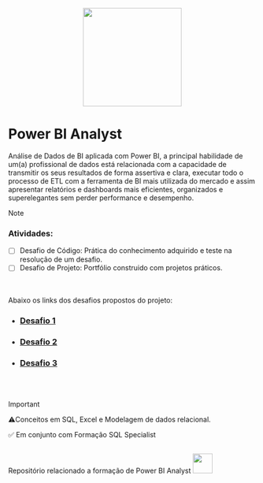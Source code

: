 <p align="center"><img src="https://github.com/user-attachments/assets/621b4594-0ad6-4ac9-8868-216f84b130a0" width="200"></p>

# Power BI Analyst

Análise de Dados de BI aplicada com Power BI, a principal habilidade de um(a) profissional de dados está relacionada com a capacidade de transmitir os seus resultados de forma assertiva e clara, executar todo o processo de ETL com a ferramenta de BI mais utilizada do mercado e assim apresentar relatórios e dashboards mais eficientes, organizados e superelegantes sem perder performance e desempenho.


> [!NOTE]
> ### Atividades:
> - [ ] Desafio de Código: Prática do conhecimento adquirido e teste na resolução de um desafio.
> - [ ] Desafio de Projeto: Portfólio construido com projetos práticos.

</br></br>
Abaixo os links dos desafios propostos do projeto:
- ### [Desafio 1](https://github.com/area-41/power_bi_analyst/blob/main/desafio_01.md) 

- ### [Desafio 2](https://github.com/area-41/power_bi_analyst/blob/main/desafio_02.md)

- ### [Desafio 3](https://github.com/area-41/power_bi_analyst/blob/main/desafio_03.md)
</br></br>

> [!IMPORTANT]
> ⚠️Conceitos em SQL, Excel e Modelagem de dados relacional.
> 
> ✅ Em conjunto com Formação SQL Specialist


## 
Repositório relacionado a formação de Power BI Analyst
<img src="https://github.com/user-attachments/assets/5d7ae901-2571-45c6-9ad1-543806610049" width="40">
